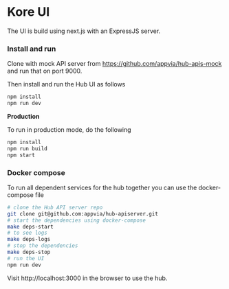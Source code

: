 # Kore UI

The UI is build using next.js with an ExpressJS server.

### Install and run

Clone with mock API server from https://github.com/appvia/hub-apis-mock and run that on port 9000.

Then install and run the Hub UI as follows

```bash
npm install
npm run dev
```

**Production**

To run in production mode, do the following

```bash
npm install
npm run build
npm start
```

### Docker compose

To run all dependent services for the hub together you can use the docker-compose file

```bash
# clone the Hub API server repo
git clone git@github.com:appvia/hub-apiserver.git
# start the dependencies using docker-compose
make deps-start
# to see logs
make deps-logs
# stop the dependencies
make deps-stop
# run the UI
npm run dev
```

Visit http://localhost:3000 in the browser to use the hub.

